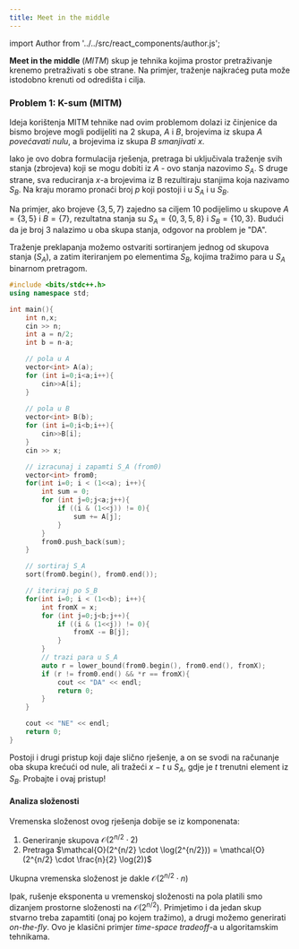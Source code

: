 ```yaml
---
title: Meet in the middle
---
```


import Author from '../../src/react_components/author.js';

<Author authorName='Petar Mihalj' githubUsername='PetarMihalj'/>

**Meet in the middle** (*MITM*) skup je tehnika kojima prostor pretraživanje krenemo pretraživati
s obe strane. Na primjer, traženje najkraćeg puta može istodobno krenuti od odredišta i cilja.


### Problem 1: K-sum (MITM)

Ideja korištenja MITM tehnike nad ovim problemom dolazi iz činjenice da bismo
brojeve mogli podijeliti na $2$ skupa, $A$ i $B$, brojevima iz skupa $A$
*povećavati nulu*, a brojevima iz skupa $B$ *smanjivati $x$*.

Iako je ovo dobra formulacija rješenja, pretraga bi uključivala traženje
svih stanja (zbrojeva) koji se mogu dobiti iz $A$ - ovo stanja nazovimo $S_A$.
S druge strane, sva reduciranja $x$-a brojevima iz B rezultiraju stanjima koja
nazivamo $S_B$. Na kraju moramo pronaći broj $p$ koji postoji i u $S_A$ i u $S_B$.

Na primjer, ako brojeve $\{3,5,7\}$ zajedno sa ciljem 10 podijelimo u skupove
$A = \{3,5\}$ i $B = \{7\}$, rezultatna stanja su
$S_A = \{0,3,5,8\}$ i $S_B = \{10,3\}$. Budući da je broj 3 nalazimo u oba skupa stanja,
odgovor na problem je "DA".

Traženje preklapanja možemo ostvariti sortiranjem jednog od skupova stanja ($S_A$), 
a zatim iteriranjem po elementima $S_B$, kojima tražimo para u $S_A$ binarnom pretragom.

```cpp
#include <bits/stdc++.h>
using namespace std;

int main(){
    int n,x;
    cin >> n;
    int a = n/2;
    int b = n-a;

    // pola u A
    vector<int> A(a);
    for (int i=0;i<a;i++){
        cin>>A[i];
    }
    
    // pola u B
    vector<int> B(b);
    for (int i=0;i<b;i++){
        cin>>B[i];
    }
    cin >> x;

    // izracunaj i zapamti S_A (from0)
    vector<int> from0;
    for(int i=0; i < (1<<a); i++){
        int sum = 0;
        for (int j=0;j<a;j++){
            if ((i & (1<<j)) != 0){
                sum += A[j];
            }
        }
        from0.push_back(sum);
    }

    // sortiraj S_A
    sort(from0.begin(), from0.end());

    // iteriraj po S_B
    for(int i=0; i < (1<<b); i++){
        int fromX = x;
        for (int j=0;j<b;j++){
            if ((i & (1<<j)) != 0){
                fromX -= B[j];
            }
        }
        // trazi para u S_A
        auto r = lower_bound(from0.begin(), from0.end(), fromX);
        if (r != from0.end() && *r == fromX){
            cout << "DA" << endl;
            return 0;
        }
    }

    cout << "NE" << endl;
    return 0;
}
```

Postoji i drugi pristup koji daje slično rješenje, a on se svodi na računanje oba skupa krećući od nule,
ali tražeći $x-t$ u $S_A$, gdje je $t$ trenutni element iz $S_B$. Probajte i ovaj pristup!

#### Analiza složenosti

Vremenska složenost ovog rješenja dobije se iz komponenata:

1. Generiranje skupova $\mathcal{O}(2^{n/2} \cdot 2)$
2. Pretraga $\mathcal{O}(2^{n/2} \cdot \log(2^{n/2})) = \mathcal{O}(2^{n/2} \cdot \frac{n}{2} \log(2))$

Ukupna vremenska složenost je dakle $\mathcal{O}(2^{n/2} \cdot n)$

Ipak, rušenje eksponenta u vremenskoj složenosti na pola 
platili smo dizanjem prostorne složenosti na $\mathcal{O}(2^{n/2})$.
Primjetimo i da jedan skup stvarno treba zapamtiti (onaj po kojem tražimo), 
a drugi možemo generirati *on-the-fly*.
Ovo je klasični primjer *time-space tradeoff*-a u algoritamskim tehnikama.
